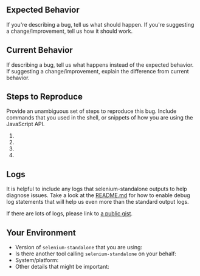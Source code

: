 ## Expected Behavior
If you're describing a bug, tell us what should happen.
If you're suggesting a change/improvement, tell us how it should work.

## Current Behavior
If describing a bug, tell us what happens instead of the expected behavior.
If suggesting a change/improvement, explain the difference from current behavior.

## Steps to Reproduce
Provide an unambiguous set of steps to reproduce this bug. Include commands that you used
in the shell, or snippets of how you are using the JavaScript API.

1.  
2.  
3.  
4.  

## Logs
It is helpful to include any logs that selenium-standalone outputs to help diagnose issues.
Take a look at the [README.md](../README.md#debug-logs-for-selenium-standalone-process) for how
to enable debug log statements that will help us even more than the standard output logs.

If there are lots of logs, please link to [a public gist](https://gist.github.com/).

## Your Environment
* Version of `selenium-standalone` that you are using:
* Is there another tool calling `selenium-standalone` on your behalf:
* System/platform:
* Other details that might be important:
